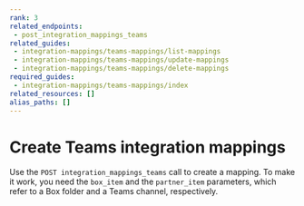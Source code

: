 ```yaml
---
rank: 3
related_endpoints:
 - post_integration_mappings_teams
related_guides:
 - integration-mappings/teams-mappings/list-mappings
 - integration-mappings/teams-mappings/update-mappings
 - integration-mappings/teams-mappings/delete-mappings
required_guides:
 - integration-mappings/teams-mappings/index
related_resources: []
alias_paths: []
---
```

# Create Teams integration mappings

Use the `POST integration_mappings_teams` call to create a mapping.
To make it work, you need the `box_item` and the `partner_item` parameters,
which refer to a Box folder and a Teams channel, respectively.

<Samples id='post-integration-mappings-teams' />